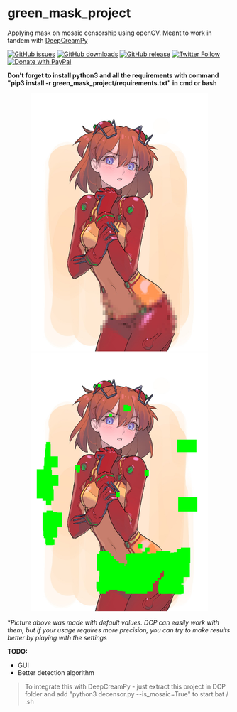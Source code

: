 # green_mask_project
Applying mask on mosaic censorship using openCV. Meant to work in tandem with [DeepCreamPy](https://github.com/deeppomf/DeepCreamPy)

[![GitHub issues](https://img.shields.io/github/issues/rekaXua/green_mask_project.svg)](https://github.com/rekaXua/green_mask_project/issues)
[![GitHub downloads](https://img.shields.io/github/downloads/rekaXua/green_mask_project/total.svg)](https://github.com/rekaXua/green_mask_project/releases)
[![GitHub release](https://img.shields.io/github/release/rekaXua/green_mask_project.svg)](https://github.com/rekaXua/green_mask_project/releases/latest)
[![Twitter Follow](https://img.shields.io/twitter/follow/Alexander_rekaX.svg?label=Alexander_rekaX&style=flat&logo=twitter)](https://twitter.com/Alexander_rekaX/)
[![Donate with PayPal](https://img.shields.io/badge/PayPal-Donate.svg?logo=paypal&label=%7F)](https://www.paypal.com/cgi-bin/webscr?cmd=_s-xclick&hosted_button_id=PDS9QQPVNUERE)

**Don't forget to install python3 and all the requirements with command "pip3 install -r green_mask_project/requirements.txt" in cmd or bash**
<p align="center">
  <img src="https://github.com/rekaxua/green_mask_project/blob/master/decensor_input_original/asuka.png" width="400">
  <img src="https://github.com/rekaxua/green_mask_project/blob/master/decensor_input/asuka.png" width="400">
</p>

**Picture above was made with default values. DCP can easily work with them, but if your usage requires more precision, you can try to make results better by playing with the settings*

**TODO:**
- GUI
- Better detection algorithm


>To integrate this with DeepCreamPy - just extract this project in DCP folder and add "python3 decensor.py --is_mosaic=True" to start.bat / .sh
